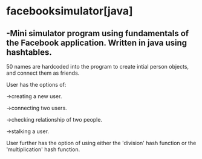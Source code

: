 # facebooksimulator[java]
-Mini simulator program using fundamentals of the Facebook application. Written in java using hashtables.
-

50 names are hardcoded into the program to create intial person objects, and connect them as friends. 

User has the options of:

->creating a new user.

->connecting two users.

->checking relationship of two people.

->stalking a user.

User further has the option of using either the 'division' hash function or the 'multiplication' hash function.
